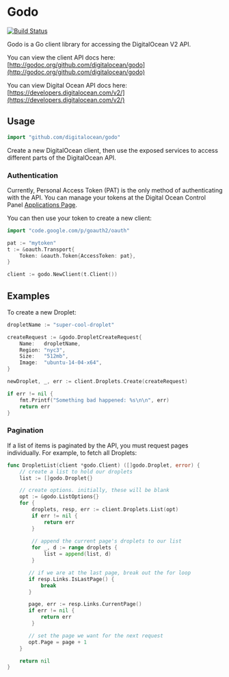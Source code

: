 # Godo

[![Build Status](https://travis-ci.org/digitalocean/godo.svg)](https://travis-ci.org/digitalocean/godo)

Godo is a Go client library for accessing the DigitalOcean V2 API.

You can view the client API docs here: [http://godoc.org/github.com/digitalocean/godo](http://godoc.org/github.com/digitalocean/godo)

You can view Digital Ocean API docs here: [https://developers.digitalocean.com/v2/](https://developers.digitalocean.com/v2/)


## Usage

```go
import "github.com/digitalocean/godo"
```

Create a new DigitalOcean client, then use the exposed services to
access different parts of the DigitalOcean API.

### Authentication

Currently, Personal Access Token (PAT) is the only method of
authenticating with the API. You can manage your tokens
at the Digital Ocean Control Panel [Applications Page](https://cloud.digitalocean.com/settings/applications).

You can then use your token to create a new client:

```go
import "code.google.com/p/goauth2/oauth"

pat := "mytoken"
t := &oauth.Transport{
	Token: &oauth.Token{AccessToken: pat},
}

client := godo.NewClient(t.Client())
```

## Examples


To create a new Droplet:

```go
dropletName := "super-cool-droplet"

createRequest := &godo.DropletCreateRequest{
    Name:   dropletName,
    Region: "nyc3",
    Size:   "512mb",
    Image:  "ubuntu-14-04-x64",
}

newDroplet, _, err := client.Droplets.Create(createRequest)

if err != nil {
    fmt.Printf("Something bad happened: %s\n\n", err)
    return err
}
```

### Pagination

If a list of items is paginated by the API, you must request pages individually. For example, to fetch all Droplets:

```go
func DropletList(client *godo.Client) ([]godo.Droplet, error) {
    // create a list to hold our droplets
    list := []godo.Droplet{}

    // create options. initially, these will be blank
    opt := &godo.ListOptions{}
    for {
        droplets, resp, err := client.Droplets.List(opt)
        if err != nil {
            return err
        }
        
        // append the current page's droplets to our list
        for _, d := range droplets {
            list = append(list, d)
        }

       // if we are at the last page, break out the for loop
       if resp.Links.IsLastPage() {
           break
       }

       page, err := resp.Links.CurrentPage()
       if err != nil {
           return err
        }

       // set the page we want for the next request
       opt.Page = page + 1
    }

    return nil
}

```
